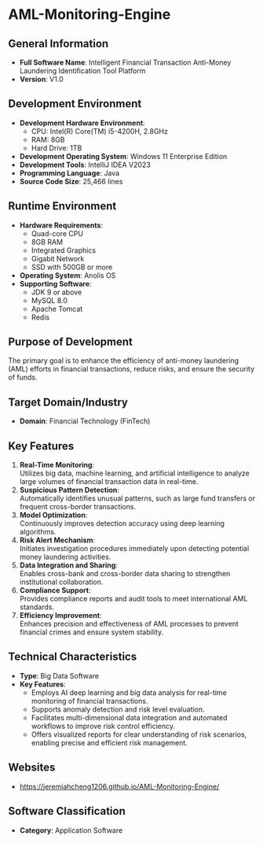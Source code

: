 # AML-Monitoring-Engine

## General Information
- **Full Software Name**: Intelligent Financial Transaction Anti-Money Laundering Identification Tool Platform  
- **Version**: V1.0  

## Development Environment
- **Development Hardware Environment**:  
  - CPU: Intel(R) Core(TM) i5-4200H, 2.8GHz  
  - RAM: 8GB  
  - Hard Drive: 1TB  
- **Development Operating System**: Windows 11 Enterprise Edition  
- **Development Tools**: IntelliJ IDEA V2023  
- **Programming Language**: Java  
- **Source Code Size**: 25,466 lines  

## Runtime Environment
- **Hardware Requirements**:  
  - Quad-core CPU  
  - 8GB RAM  
  - Integrated Graphics  
  - Gigabit Network  
  - SSD with 500GB or more  
- **Operating System**: Anolis OS  
- **Supporting Software**:  
  - JDK 9 or above  
  - MySQL 8.0  
  - Apache Tomcat  
  - Redis  

## Purpose of Development
The primary goal is to enhance the efficiency of anti-money laundering (AML) efforts in financial transactions, reduce risks, and ensure the security of funds.

## Target Domain/Industry
- **Domain**: Financial Technology (FinTech)

## Key Features
1. **Real-Time Monitoring**:  
   Utilizes big data, machine learning, and artificial intelligence to analyze large volumes of financial transaction data in real-time.  
2. **Suspicious Pattern Detection**:  
   Automatically identifies unusual patterns, such as large fund transfers or frequent cross-border transactions.  
3. **Model Optimization**:  
   Continuously improves detection accuracy using deep learning algorithms.  
4. **Risk Alert Mechanism**:  
   Initiates investigation procedures immediately upon detecting potential money laundering activities.  
5. **Data Integration and Sharing**:  
   Enables cross-bank and cross-border data sharing to strengthen institutional collaboration.  
6. **Compliance Support**:  
   Provides compliance reports and audit tools to meet international AML standards.  
7. **Efficiency Improvement**:  
   Enhances precision and effectiveness of AML processes to prevent financial crimes and ensure system stability.  

## Technical Characteristics
- **Type**: Big Data Software  
- **Key Features**:  
  - Employs AI deep learning and big data analysis for real-time monitoring of financial transactions.  
  - Supports anomaly detection and risk level evaluation.  
  - Facilitates multi-dimensional data integration and automated workflows to improve risk control efficiency.  
  - Offers visualized reports for clear understanding of risk scenarios, enabling precise and efficient risk management.
## Websites
- https://jeremiahcheng1206.github.io/AML-Monitoring-Engine/
## Software Classification
- **Category**: Application Software
